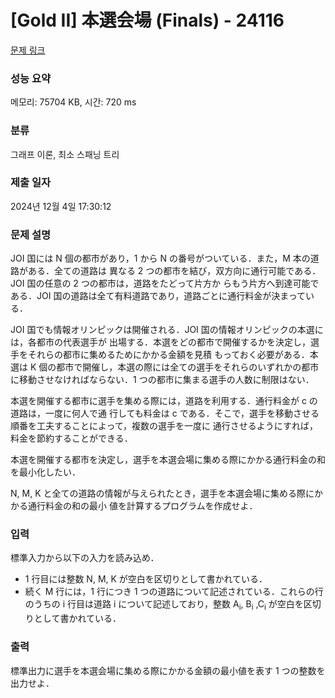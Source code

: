 # [Gold II] 本選会場 (Finals) - 24116 

[문제 링크](https://www.acmicpc.net/problem/24116) 

### 성능 요약

메모리: 75704 KB, 시간: 720 ms

### 분류

그래프 이론, 최소 스패닝 트리

### 제출 일자

2024년 12월 4일 17:30:12

### 문제 설명

<p>JOI 国には N 個の都市があり，1 から N の番号がついている．また，M 本の道路がある．全ての道路は 異なる 2 つの都市を結び，双方向に通行可能である．JOI 国の任意の 2 つの都市は，道路をたどって片方か らもう片方へ到達可能である．JOI 国の道路は全て有料道路であり，道路ごとに通行料金が決まっている．</p>

<p>JOI 国でも情報オリンピックは開催される．JOI 国の情報オリンピックの本選には，各都市の代表選手が 出場する．本選をどの都市で開催するかを決定し，選手をそれらの都市に集めるためにかかる金額を見積 もっておく必要がある．本選は K 個の都市で開催し，本選の際には全ての選手をそれらのいずれかの都市 に移動させなければならない．1 つの都市に集まる選手の人数に制限はない．</p>

<p>本選を開催する都市に選手を集める際には，道路を利用する．通行料金が c の道路は，一度に何人で通 行しても料金は c である．そこで，選手を移動させる順番を工夫することによって，複数の選手を一度に 通行させるようにすれば，料金を節約することができる．</p>

<p>本選を開催する都市を決定し，選手を本選会場に集める際にかかる通行料金の和を最小化したい．</p>

<p>N, M, K と全ての道路の情報が与えられたとき，選手を本選会場に集める際にかかる通行料金の和の最小 値を計算するプログラムを作成せよ．</p>

### 입력 

 <p>標準入力から以下の入力を読み込め．</p>

<ul>
	<li>1 行目には整数 N, M, K が空白を区切りとして書かれている．</li>
	<li>続く M 行には，1 行につき 1 つの道路について記述されている．これらの行のうちの i 行目は道路 i について記述しており，整数 A<sub>i</sub>, B<sub>i</sub> ,C<sub>i</sub> が空白を区切りとして書かれている．</li>
</ul>

### 출력 

 <p>標準出力に選手を本選会場に集める際にかかる金額の最小値を表す 1 つの整数を出力せよ．</p>

